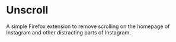 # Unscroll

A simple Firefox extension to remove scrolling on the homepage of Instagram
and other distracting parts of Instagram.